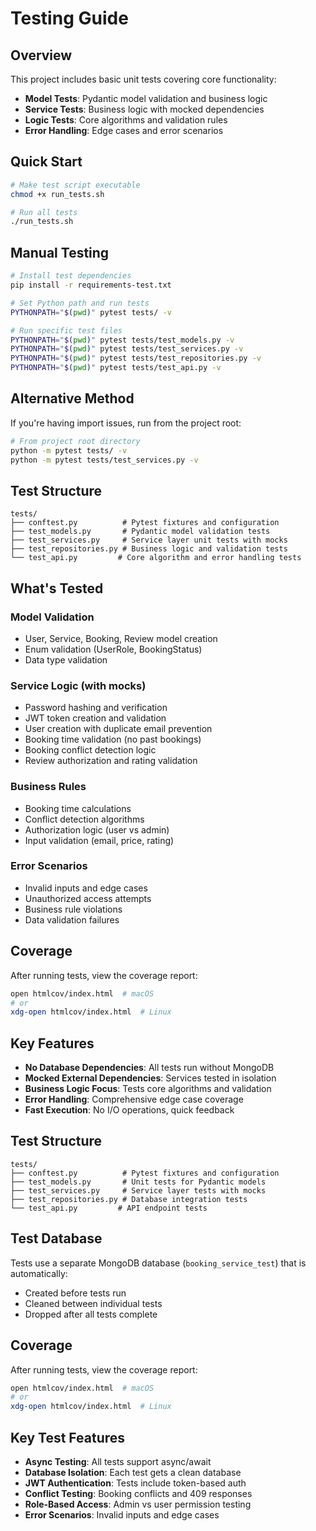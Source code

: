 # Testing Guide

## Overview

This project includes basic unit tests covering core functionality:

- **Model Tests**: Pydantic model validation and business logic
- **Service Tests**: Business logic with mocked dependencies
- **Logic Tests**: Core algorithms and validation rules
- **Error Handling**: Edge cases and error scenarios

## Quick Start

```bash
# Make test script executable
chmod +x run_tests.sh

# Run all tests
./run_tests.sh
```

## Manual Testing

```bash
# Install test dependencies
pip install -r requirements-test.txt

# Set Python path and run tests
PYTHONPATH="$(pwd)" pytest tests/ -v

# Run specific test files
PYTHONPATH="$(pwd)" pytest tests/test_models.py -v
PYTHONPATH="$(pwd)" pytest tests/test_services.py -v
PYTHONPATH="$(pwd)" pytest tests/test_repositories.py -v
PYTHONPATH="$(pwd)" pytest tests/test_api.py -v
```

## Alternative Method

If you're having import issues, run from the project root:

```bash
# From project root directory
python -m pytest tests/ -v
python -m pytest tests/test_services.py -v
```

## Test Structure

```
tests/
├── conftest.py          # Pytest fixtures and configuration
├── test_models.py       # Pydantic model validation tests
├── test_services.py     # Service layer unit tests with mocks
├── test_repositories.py # Business logic and validation tests
└── test_api.py         # Core algorithm and error handling tests
```

## What's Tested

### Model Validation

- User, Service, Booking, Review model creation
- Enum validation (UserRole, BookingStatus)
- Data type validation

### Service Logic (with mocks)

- Password hashing and verification
- JWT token creation and validation
- User creation with duplicate email prevention
- Booking time validation (no past bookings)
- Booking conflict detection logic
- Review authorization and rating validation

### Business Rules

- Booking time calculations
- Conflict detection algorithms
- Authorization logic (user vs admin)
- Input validation (email, price, rating)

### Error Scenarios

- Invalid inputs and edge cases
- Unauthorized access attempts
- Business rule violations
- Data validation failures

## Coverage

After running tests, view the coverage report:

```bash
open htmlcov/index.html  # macOS
# or
xdg-open htmlcov/index.html  # Linux
```

## Key Features

- **No Database Dependencies**: All tests run without MongoDB
- **Mocked External Dependencies**: Services tested in isolation
- **Business Logic Focus**: Tests core algorithms and validation
- **Error Handling**: Comprehensive edge case coverage
- **Fast Execution**: No I/O operations, quick feedback

## Test Structure

```
tests/
├── conftest.py          # Pytest fixtures and configuration
├── test_models.py       # Unit tests for Pydantic models
├── test_services.py     # Service layer tests with mocks
├── test_repositories.py # Database integration tests
└── test_api.py         # API endpoint tests
```

## Test Database

Tests use a separate MongoDB database (`booking_service_test`) that is automatically:

- Created before tests run
- Cleaned between individual tests
- Dropped after all tests complete

## Coverage

After running tests, view the coverage report:

```bash
open htmlcov/index.html  # macOS
# or
xdg-open htmlcov/index.html  # Linux
```

## Key Test Features

- **Async Testing**: All tests support async/await
- **Database Isolation**: Each test gets a clean database
- **JWT Authentication**: Tests include token-based auth
- **Conflict Testing**: Booking conflicts and 409 responses
- **Role-Based Access**: Admin vs user permission testing
- **Error Scenarios**: Invalid inputs and edge cases
